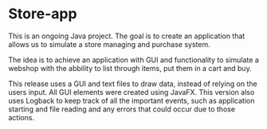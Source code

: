 # Store-app
This is an ongoing Java project. The goal is to create an application that allows us to simulate a store managing and purchase system.

The idea is to achieve an application with GUI and functionality to simulate a webshop with the abbility to list through items, put them in a cart and buy.

This release uses a GUI and text files to draw data, instead of relying on the users input. All GUI elements were created using JavaFX.
This version also uses Logback to keep track of all the important events, such as application starting and file reading and any errors that could occur due to those actions.
